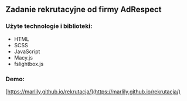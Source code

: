 <h2>Zadanie rekrutacyjne od firmy AdRespect</h2>

<h3>Użyte technologie i biblioteki:</h3>

- HTML
- SCSS
- JavaScript
- Macy.js
- fslightbox.js

<h3>Demo: </h3>

[https://marlily.github.io/rekrutacja/](https://marlily.github.io/rekrutacja/)
